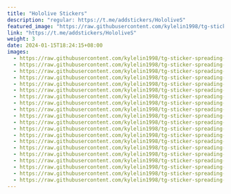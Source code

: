 ```yaml
---
title: "Hololive Stickers"
description: "regular: https://t.me/addstickers/HololiveS"
featured_image: "https://raw.githubusercontent.com/kylelin1998/tg-sticker-spreading-worldwide-images/main/img/4f8b40d0-e292-458d-b650-9c0db1e93fd8.jpg"
link: "https://t.me/addstickers/HololiveS"
weight: 3
date: 2024-01-15T18:24:15+08:00
images:
  - https://raw.githubusercontent.com/kylelin1998/tg-sticker-spreading-worldwide-images/main/img/4f8b40d0-e292-458d-b650-9c0db1e93fd8.jpg
  - https://raw.githubusercontent.com/kylelin1998/tg-sticker-spreading-worldwide-images/main/img/6e3ba825-f084-4fdd-a346-23dd113e1b5b.jpg
  - https://raw.githubusercontent.com/kylelin1998/tg-sticker-spreading-worldwide-images/main/img/bd9c4b90-e0a2-45ff-bb31-145bd58318e5.jpg
  - https://raw.githubusercontent.com/kylelin1998/tg-sticker-spreading-worldwide-images/main/img/7f3e965b-03e2-4ca6-b6e0-0f393d1db009.jpg
  - https://raw.githubusercontent.com/kylelin1998/tg-sticker-spreading-worldwide-images/main/img/e0f91542-f738-45de-a7e3-d8f854c31caf.jpg
  - https://raw.githubusercontent.com/kylelin1998/tg-sticker-spreading-worldwide-images/main/img/923e7a73-3153-4306-86d9-03e9203cc084.jpg
  - https://raw.githubusercontent.com/kylelin1998/tg-sticker-spreading-worldwide-images/main/img/3bac0a75-1bf3-434a-8bcc-70186deb3135.jpg
  - https://raw.githubusercontent.com/kylelin1998/tg-sticker-spreading-worldwide-images/main/img/497837cc-e326-4267-b6e0-539dcb01a1d9.jpg
  - https://raw.githubusercontent.com/kylelin1998/tg-sticker-spreading-worldwide-images/main/img/a54381ed-cde8-44b4-8678-721a5acfb65f.jpg
  - https://raw.githubusercontent.com/kylelin1998/tg-sticker-spreading-worldwide-images/main/img/3ee81a30-2978-4974-9930-6b011b54771a.jpg
  - https://raw.githubusercontent.com/kylelin1998/tg-sticker-spreading-worldwide-images/main/img/00e0d689-0398-401d-a48a-5db21d7fdeff.jpg
  - https://raw.githubusercontent.com/kylelin1998/tg-sticker-spreading-worldwide-images/main/img/741d951b-adbc-42ee-92ec-b0b0c5c3e297.jpg
  - https://raw.githubusercontent.com/kylelin1998/tg-sticker-spreading-worldwide-images/main/img/b43b2a0a-39c5-424b-af10-b3ff49394bca.jpg
  - https://raw.githubusercontent.com/kylelin1998/tg-sticker-spreading-worldwide-images/main/img/289281aa-d365-4ea7-8a12-cecbc412b7b5.jpg
  - https://raw.githubusercontent.com/kylelin1998/tg-sticker-spreading-worldwide-images/main/img/12b1af1f-09bc-4a77-b2a2-92b30b4e54a2.jpg
  - https://raw.githubusercontent.com/kylelin1998/tg-sticker-spreading-worldwide-images/main/img/0b155d70-ffc1-4193-8837-4d6e4923abde.jpg
  - https://raw.githubusercontent.com/kylelin1998/tg-sticker-spreading-worldwide-images/main/img/3e8a4fde-9afe-4a6c-87aa-eb5554f773f5.jpg
  - https://raw.githubusercontent.com/kylelin1998/tg-sticker-spreading-worldwide-images/main/img/56e5f46d-db91-4172-bddc-d767ba95736e.jpg
  - https://raw.githubusercontent.com/kylelin1998/tg-sticker-spreading-worldwide-images/main/img/41a0b5a7-8de2-4ebd-b084-7ff2fe72938d.jpg
  - https://raw.githubusercontent.com/kylelin1998/tg-sticker-spreading-worldwide-images/main/img/277e99e5-f4f7-4b75-979d-17a38adb48c8.jpg
---
```


